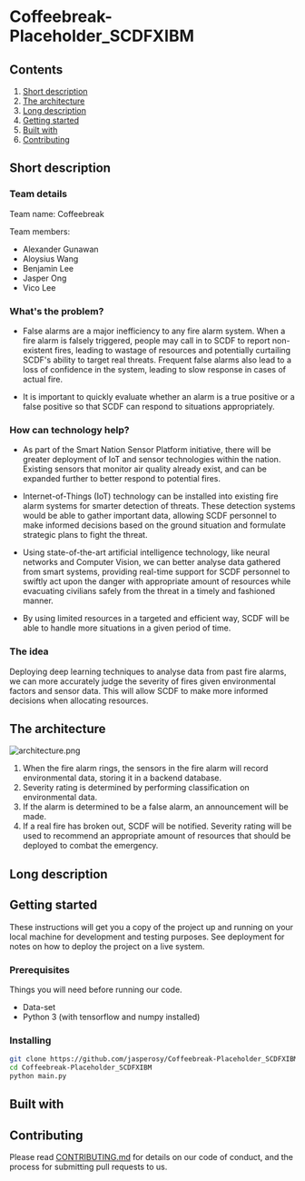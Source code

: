 # Coffeebreak-Placeholder_SCDFXIBM

## Contents

1. [Short description](#short-description)
1. [The architecture](#the-architecture)
1. [Long description](#long-description)
1. [Getting started](#getting-started)
1. [Built with](#built-with)
1. [Contributing](#contributing)

## Short description

### Team details

Team name: Coffeebreak

Team members: 

* Alexander Gunawan
* Aloysius Wang
* Benjamin Lee
* Jasper Ong
* Vico Lee

### What's the problem?
* False alarms are a major inefficiency to any fire alarm system. When a fire alarm is falsely triggered, people may call in to SCDF to report non-existent fires, leading to wastage of resources and potentially curtailing SCDF's ability to target real threats. Frequent false alarms also lead to a loss of confidence in the system, leading to slow response in cases of actual fire. 

* It is important to quickly evaluate whether an alarm is a true positive or a false positive so that SCDF can respond to situations appropriately. 

### How can technology help?
* As part of the Smart Nation Sensor Platform initiative, there will be greater deployment of IoT and sensor technologies within the nation. Existing sensors that monitor air quality already exist, and can be expanded further to better respond to potential fires.   

* Internet-of-Things (IoT) technology can be installed into existing fire alarm systems for smarter detection of threats. These detection systems would be able to gather important data, allowing SCDF personnel to make informed decisions based on the ground situation and formulate strategic plans to fight the threat. 

* Using state-of-the-art artificial intelligence technology, like neural networks and Computer Vision, we can better analyse data gathered from smart systems, providing real-time support for SCDF personnel to swiftly act upon the danger with appropriate amount of resources while evacuating civilians safely from the threat in a timely and fashioned manner. 

* By using limited resources in a targeted and efficient way, SCDF will be able to handle more situations in a given period of time. 

### The idea
Deploying deep learning techniques to analyse data from past fire alarms, we can more accurately judge the severity of fires given environmental factors and sensor data. This will allow SCDF to make more informed decisions when allocating resources.  

## The architecture

![architecture.png](https://github.com/jasperosy/Coffeebreak-Placeholder_SCDFXIBM/blob/master/architecture.png)

1. When the fire alarm rings, the sensors in the fire alarm will record environmental data, storing it in a backend database. 
2. Severity rating is determined by performing classification on environmental data. 
3. If the alarm is determined to be a false alarm, an announcement will be made. 
4. If a real fire has broken out, SCDF will be notified. Severity rating will be used to recommend an appropriate amount of resources that should be deployed to combat the emergency.  

## Long description

## Getting started

These instructions will get you a copy of the project up and running on your local machine for development and testing purposes. See deployment for notes on how to deploy the project on a live system.

### Prerequisites
Things you will need before running our code.
* Data-set
* Python 3 (with tensorflow and numpy installed)

### Installing
```bash
git clone https://github.com/jasperosy/Coffeebreak-Placeholder_SCDFXIBM.git
cd Coffeebreak-Placeholder_SCDFXIBM
python main.py
```

## Built with

## Contributing
Please read [CONTRIBUTING.md](CONTRIBUTING.md) for details on our code of conduct, and the process for submitting pull requests to us.
